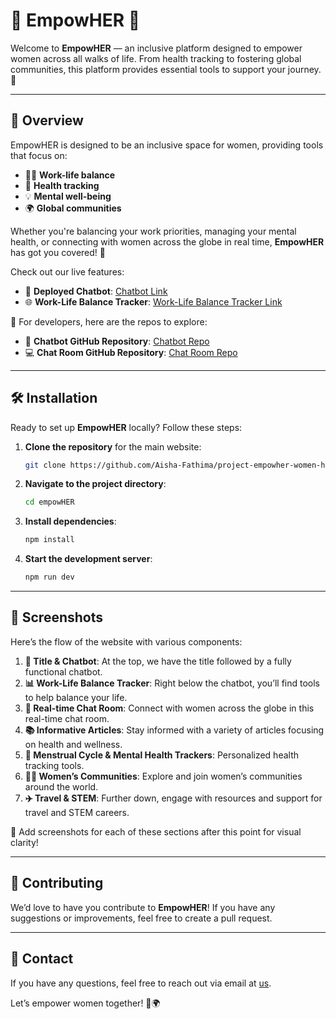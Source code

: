 
# 🌸 **EmpowHER** 🌸

Welcome to **EmpowHER** — an inclusive platform designed to empower women across all walks of life. From health tracking to fostering global communities, this platform provides essential tools to support your journey. 🚀

---

## 🌟 **Overview**

EmpowHER is designed to be an inclusive space for women, providing tools that focus on:

- 🧘‍♀️ **Work-life balance**
- 🌸 **Health tracking**
- 💡 **Mental well-being**
- 🌍 **Global communities**

Whether you're balancing your work priorities, managing your mental health, or connecting with women across the globe in real time, **EmpowHER** has got you covered! 🙌

Check out our live features:

- 🤖 **Deployed Chatbot**: [Chatbot Link](https://ai-women-health-assisstant.vercel.app/)
- 🌐 **Work-Life Balance Tracker**: [Work-Life Balance Tracker Link](https://balance-tracker-nine.vercel.app/)

🔗 For developers, here are the repos to explore:

- 💬 **Chatbot GitHub Repository**: [Chatbot Repo](https://github.com/Aisha-Fathima/ai-women-health-assisstant)
- 💻 **Chat Room GitHub Repository**: [Chat Room Repo](https://github.com/Aisha-Fathima/chat_room-main)

---

## 🛠️ **Installation**

Ready to set up **EmpowHER** locally? Follow these steps:

1. **Clone the repository** for the main website:
   ```bash
   git clone https://github.com/Aisha-Fathima/project-empowher-women-health-assisstant.git
   ```

3. **Navigate to the project directory**:
   ```bash
   cd empowHER
   ```

4. **Install dependencies**:
   ```bash
   npm install
   ```

5. **Start the development server**:
   ```bash
   npm run dev
   ```

---

## 📸 **Screenshots**

Here’s the flow of the website with various components:

1. **🌟 Title & Chatbot**: At the top, we have the title followed by a fully functional chatbot.
2. **📊 Work-Life Balance Tracker**: Right below the chatbot, you’ll find tools to help balance your life.
3. **💬 Real-time Chat Room**: Connect with women across the globe in this real-time chat room.
4. **📚 Informative Articles**: Stay informed with a variety of articles focusing on health and wellness.
5. **🌸 Menstrual Cycle & Mental Health Trackers**: Personalized health tracking tools.
6. **👩‍💻 Women’s Communities**: Explore and join women’s communities around the world.
7. **✈️ Travel & STEM**: Further down, engage with resources and support for travel and STEM careers.

📌 Add screenshots for each of these sections after this point for visual clarity!

---

## 📝 **Contributing**

We’d love to have you contribute to **EmpowHER**! If you have any suggestions or improvements, feel free to create a pull request.

---

## 📧 **Contact**

If you have any questions, feel free to reach out via email at [us](mailto:aishafathimamohammed@gmail.com).

Let’s empower women together! 💪🌍

